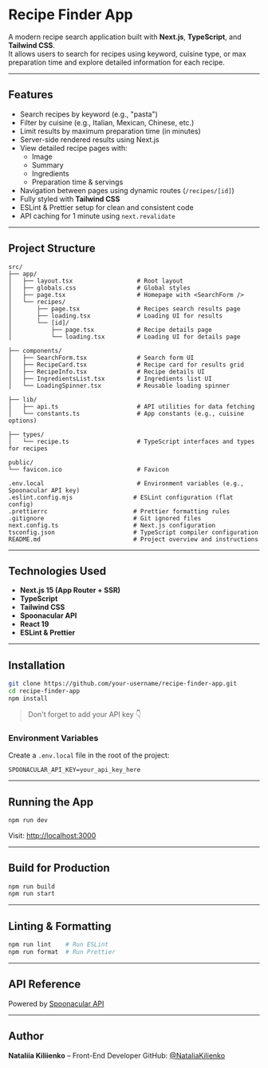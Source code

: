 # Recipe Finder App

A modern recipe search application built with **Next.js**, **TypeScript**, and **Tailwind CSS**.  
It allows users to search for recipes using keyword, cuisine type, or max preparation time and explore detailed information for each recipe.

---

## Features

- Search recipes by keyword (e.g., "pasta")
- Filter by cuisine (e.g., Italian, Mexican, Chinese, etc.)
- Limit results by maximum preparation time (in minutes)
- Server-side rendered results using Next.js
- View detailed recipe pages with:
  - Image
  - Summary
  - Ingredients
  - Preparation time & servings
- Navigation between pages using dynamic routes (`/recipes/[id]`)
- Fully styled with **Tailwind CSS**
- ESLint & Prettier setup for clean and consistent code
- API caching for 1 minute using `next.revalidate`

---

## Project Structure

```
src/
├── app/
│   ├── layout.tsx                  # Root layout
│   ├── globals.css                 # Global styles
│   ├── page.tsx                    # Homepage with <SearchForm />
│   └── recipes/
│       ├── page.tsx                # Recipes search results page
│       ├── loading.tsx             # Loading UI for results
│       └── [id]/
│           ├── page.tsx            # Recipe details page
│           └── loading.tsx         # Loading UI for details page

├── components/
│   ├── SearchForm.tsx              # Search form UI
│   ├── RecipeCard.tsx              # Recipe card for results grid
│   ├── RecipeInfo.tsx              # Recipe details UI
│   ├── IngredientsList.tsx         # Ingredients list UI
│   └── LoadingSpinner.tsx          # Reusable loading spinner

├── lib/
│   ├── api.ts                      # API utilities for data fetching
│   └── constants.ts                # App constants (e.g., cuisine options)

├── types/
│   └── recipe.ts                   # TypeScript interfaces and types for recipes

public/
└── favicon.ico                     # Favicon

.env.local                          # Environment variables (e.g., Spoonacular API key)
.eslint.config.mjs                 # ESLint configuration (flat config)
.prettierrc                        # Prettier formatting rules
.gitignore                         # Git ignored files
next.config.ts                     # Next.js configuration
tsconfig.json                      # TypeScript compiler configuration
README.md                          # Project overview and instructions

```

---

## Technologies Used

- **Next.js 15 (App Router + SSR)**
- **TypeScript**
- **Tailwind CSS**
- **Spoonacular API**
- **React 19**
- **ESLint & Prettier**

---

## Installation

```bash
git clone https://github.com/your-username/recipe-finder-app.git
cd recipe-finder-app
npm install
```

> Don't forget to add your API key 👇

### Environment Variables

Create a `.env.local` file in the root of the project:

```
SPOONACULAR_API_KEY=your_api_key_here
```

---

## Running the App

```bash
npm run dev
```

Visit: [http://localhost:3000](http://localhost:3000)

---

## Build for Production

```bash
npm run build
npm run start
```

---

## Linting & Formatting

```bash
npm run lint    # Run ESLint
npm run format  # Run Prettier
```

---

## API Reference

Powered by [Spoonacular API](https://spoonacular.com/food-api)

---

## Author

**Nataliia Kiliienko** – Front-End Developer 
GitHub: [@NataliaKilienko](https://github.com/NataliaKilienko)
